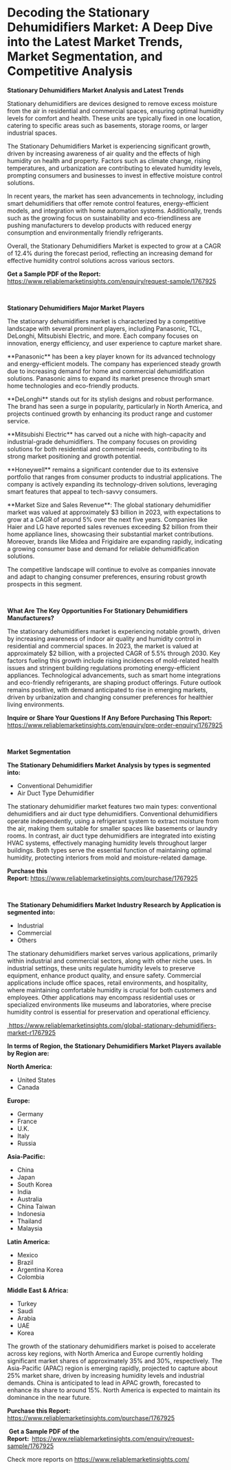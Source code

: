 <p><h1>Decoding the Stationary Dehumidifiers Market: A Deep Dive into the Latest Market Trends, Market Segmentation, and Competitive Analysis</h1></p><p><strong>Stationary Dehumidifiers Market Analysis and Latest Trends</strong></p>
<p><p>Stationary dehumidifiers are devices designed to remove excess moisture from the air in residential and commercial spaces, ensuring optimal humidity levels for comfort and health. These units are typically fixed in one location, catering to specific areas such as basements, storage rooms, or larger industrial spaces. </p><p>The Stationary Dehumidifiers Market is experiencing significant growth, driven by increasing awareness of air quality and the effects of high humidity on health and property. Factors such as climate change, rising temperatures, and urbanization are contributing to elevated humidity levels, prompting consumers and businesses to invest in effective moisture control solutions. </p><p>In recent years, the market has seen advancements in technology, including smart dehumidifiers that offer remote control features, energy-efficient models, and integration with home automation systems. Additionally, trends such as the growing focus on sustainability and eco-friendliness are pushing manufacturers to develop products with reduced energy consumption and environmentally friendly refrigerants. </p><p>Overall, the Stationary Dehumidifiers Market is expected to grow at a CAGR of 12.4% during the forecast period, reflecting an increasing demand for effective humidity control solutions across various sectors.</p></p>
<p><strong>Get a Sample PDF of the Report:&nbsp;</strong> <a href="https://www.reliablemarketinsights.com/enquiry/request-sample/1767925?utm_campaign=2204&utm_medium=2&utm_source=Github&utm_content=ia&utm_term=11042025&utm_id=stationary-dehumidifiers">https://www.reliablemarketinsights.com/enquiry/request-sample/1767925</a></p>
<p>&nbsp;</p>
<p><strong>Stationary Dehumidifiers Major Market Players</strong></p>
<p><p>The stationary dehumidifiers market is characterized by a competitive landscape with several prominent players, including Panasonic, TCL, DeLonghi, Mitsubishi Electric, and more. Each company focuses on innovation, energy efficiency, and user experience to capture market share.</p><p>**Panasonic** has been a key player known for its advanced technology and energy-efficient models. The company has experienced steady growth due to increasing demand for home and commercial dehumidification solutions. Panasonic aims to expand its market presence through smart home technologies and eco-friendly products.</p><p>**DeLonghi** stands out for its stylish designs and robust performance. The brand has seen a surge in popularity, particularly in North America, and projects continued growth by enhancing its product range and customer service.</p><p>**Mitsubishi Electric** has carved out a niche with high-capacity and industrial-grade dehumidifiers. The company focuses on providing solutions for both residential and commercial needs, contributing to its strong market positioning and growth potential.</p><p>**Honeywell** remains a significant contender due to its extensive portfolio that ranges from consumer products to industrial applications. The company is actively expanding its technology-driven solutions, leveraging smart features that appeal to tech-savvy consumers.</p><p>**Market Size and Sales Revenue**: The global stationary dehumidifier market was valued at approximately $3 billion in 2023, with expectations to grow at a CAGR of around 5% over the next five years. Companies like Haier and LG have reported sales revenues exceeding $2 billion from their home appliance lines, showcasing their substantial market contributions. Moreover, brands like Midea and Frigidaire are expanding rapidly, indicating a growing consumer base and demand for reliable dehumidification solutions. </p><p>The competitive landscape will continue to evolve as companies innovate and adapt to changing consumer preferences, ensuring robust growth prospects in this segment.</p></p>
<p>&nbsp;</p>
<p><strong>What Are The Key Opportunities For Stationary Dehumidifiers Manufacturers?</strong></p>
<p><p>The stationary dehumidifiers market is experiencing notable growth, driven by increasing awareness of indoor air quality and humidity control in residential and commercial spaces. In 2023, the market is valued at approximately $2 billion, with a projected CAGR of 5.5% through 2030. Key factors fueling this growth include rising incidences of mold-related health issues and stringent building regulations promoting energy-efficient appliances. Technological advancements, such as smart home integrations and eco-friendly refrigerants, are shaping product offerings. Future outlook remains positive, with demand anticipated to rise in emerging markets, driven by urbanization and changing consumer preferences for healthier living environments.</p></p>
<p><strong>Inquire or Share Your Questions If Any Before Purchasing This Report:</strong> <a href="https://www.reliablemarketinsights.com/enquiry/pre-order-enquiry/1767925?utm_campaign=2204&utm_medium=2&utm_source=Github&utm_content=ia&utm_term=11042025&utm_id=stationary-dehumidifiers">https://www.reliablemarketinsights.com/enquiry/pre-order-enquiry/1767925</a></p>
<p>&nbsp;</p>
<p><strong>Market Segmentation</strong></p>
<p><strong>The Stationary Dehumidifiers Market Analysis by types is segmented into:</strong></p>
<p><ul><li>Conventional Dehumidifier</li><li>Air Duct Type Dehumidifier</li></ul></p>
<p><p>The stationary dehumidifier market features two main types: conventional dehumidifiers and air duct type dehumidifiers. Conventional dehumidifiers operate independently, using a refrigerant system to extract moisture from the air, making them suitable for smaller spaces like basements or laundry rooms. In contrast, air duct type dehumidifiers are integrated into existing HVAC systems, effectively managing humidity levels throughout larger buildings. Both types serve the essential function of maintaining optimal humidity, protecting interiors from mold and moisture-related damage.</p></p>
<p><strong>Purchase this Report:&nbsp;</strong><a href="https://www.reliablemarketinsights.com/purchase/1767925?utm_campaign=2204&utm_medium=2&utm_source=Github&utm_content=ia&utm_term=11042025&utm_id=stationary-dehumidifiers">https://www.reliablemarketinsights.com/purchase/1767925</a></p>
<p>&nbsp;</p>
<p><strong>The Stationary Dehumidifiers Market Industry Research by Application is segmented into:</strong></p>
<p><ul><li>Industrial</li><li>Commercial</li><li>Others</li></ul></p>
<p><p>The stationary dehumidifiers market serves various applications, primarily within industrial and commercial sectors, along with other niche uses. In industrial settings, these units regulate humidity levels to preserve equipment, enhance product quality, and ensure safety. Commercial applications include office spaces, retail environments, and hospitality, where maintaining comfortable humidity is crucial for both customers and employees. Other applications may encompass residential uses or specialized environments like museums and laboratories, where precise humidity control is essential for preservation and operational efficiency.</p></p>
<p><a href="https://www.reliablemarketinsights.com/global-stationary-dehumidifiers-market-r1767925?utm_campaign=2204&utm_medium=2&utm_source=Github&utm_content=ia&utm_term=11042025&utm_id=stationary-dehumidifiers">&nbsp;https://www.reliablemarketinsights.com/global-stationary-dehumidifiers-market-r1767925</a></p>
<p><strong>In terms of Region, the Stationary Dehumidifiers Market Players available by Region are:</strong></p>
<p>
    <p> <strong> North America: </strong>
        <ul>
            <li>United States</li>
            <li>Canada</li>
        </ul>
        </p> 
    <p> <strong> Europe: </strong>
        <ul>
            <li>Germany</li>
            <li>France</li>
            <li>U.K.</li>
            <li>Italy</li>
            <li>Russia</li>
        </ul>
        </p> 
    <p> <strong> Asia-Pacific: </strong>
        <ul>
            <li>China</li>
            <li>Japan</li>
            <li>South Korea</li>
            <li>India</li>
            <li>Australia</li>
            <li>China Taiwan</li>
            <li>Indonesia</li>
            <li>Thailand</li>
            <li>Malaysia</li>
        </ul>
        </p> 
    <p> <strong> Latin America: </strong>
        <ul>
            <li>Mexico</li>
            <li>Brazil</li>
            <li>Argentina Korea</li>
            <li>Colombia</li>
        </ul>
        </p> 
    <p> <strong> Middle East & Africa: </strong>
        <ul>
            <li>Turkey</li>
            <li>Saudi</li>
            <li>Arabia</li>
            <li>UAE</li>
            <li>Korea</li>
        </ul>
    </p>
    </p>
<p><p>The growth of the stationary dehumidifiers market is poised to accelerate across key regions, with North America and Europe currently holding significant market shares of approximately 35% and 30%, respectively. The Asia-Pacific (APAC) region is emerging rapidly, projected to capture about 25% market share, driven by increasing humidity levels and industrial demands. China is anticipated to lead in APAC growth, forecasted to enhance its share to around 15%. North America is expected to maintain its dominance in the near future.</p></p>
<p><strong>Purchase this Report: </strong><a href="https://www.reliablemarketinsights.com/purchase/1767925?utm_campaign=2204&utm_medium=2&utm_source=Github&utm_content=ia&utm_term=11042025&utm_id=stationary-dehumidifiers">https://www.reliablemarketinsights.com/purchase/1767925</a></p>
<p>&nbsp;<strong>Get a Sample PDF of the Report:&nbsp;&nbsp;</strong><a href="https://www.reliablemarketinsights.com/enquiry/request-sample/1767925?utm_campaign=2204&utm_medium=2&utm_source=Github&utm_content=ia&utm_term=11042025&utm_id=stationary-dehumidifiers">https://www.reliablemarketinsights.com/enquiry/request-sample/1767925</a></p>
<p><strong></strong></p>
<p>Check more reports on <a href="https://www.reliablemarketinsights.com/?utm_campaign=2204&utm_medium=2&utm_source=Github&utm_content=ia&utm_term=11042025&utm_id=stationary-dehumidifiers">https://www.reliablemarketinsights.com/</a></p>